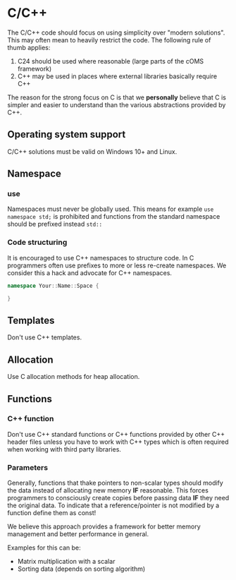 # C/C++

The C/C++ code should focus on using simplicity over "modern solutions". This may often mean to heavily restrict the code. The following rule of thumb applies:

1. C24 should be used where reasonable (large parts of the cOMS framework)
2. C++ may be used in places where external libraries basically require C++

The reason for the strong focus on C is that we **personally** believe that C is simpler and easier to understand than the various abstractions provided by C++.

## Operating system support

C/C++ solutions must be valid on Windows 10+ and Linux.

## Namespace

### use

Namespaces must never be globally used. This means for example `use namespace std;` is prohibited and functions from the standard namespace should be prefixed instead `std::`

### Code structuring

It is encouraged to use C++ namespaces to structure code. In C programmers often use prefixes to more or less re-create namespaces. We consider this a hack and advocate for C++ namespaces.

```cpp
namespace Your::Name::Space {

}
```

## Templates

Don't use C++ templates.

## Allocation

Use C allocation methods for heap allocation.

## Functions

### C++ function

Don't use C++ standard functions or C++ functions provided by other C++ header files unless you have to work with C++ types which is often required when working with third party libraries.

### Parameters

Generally, functions that thake pointers to non-scalar types should modify the data instead of allocating new memory **IF** reasonable. This forces programmers to consciously create copies before passing data **IF** they need the original data. To indicate that a reference/pointer is not modified by a function define them as const!

We believe this approach provides a framework for better memory management and better performance in general.

Examples for this can be:

* Matrix multiplication with a scalar
* Sorting data (depends on sorting algorithm)